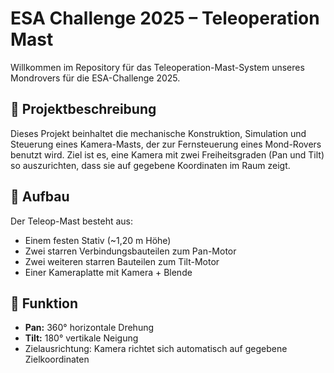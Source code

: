 # ESA Challenge 2025 – Teleoperation Mast

Willkommen im Repository für das Teleoperation-Mast-System unseres Mondrovers für die ESA-Challenge 2025.

## 📌 Projektbeschreibung

Dieses Projekt beinhaltet die mechanische Konstruktion, Simulation und Steuerung eines Kamera-Masts, der zur Fernsteuerung eines Mond-Rovers benutzt wird. Ziel ist es, eine Kamera mit zwei Freiheitsgraden (Pan und Tilt) so auszurichten, dass sie auf gegebene Koordinaten im Raum zeigt.

## 🧩 Aufbau

Der Teleop-Mast besteht aus:

- Einem festen Stativ (~1,20 m Höhe)
- Zwei starren Verbindungsbauteilen zum Pan-Motor
- Zwei weiteren starren Bauteilen zum Tilt-Motor
- Einer Kameraplatte mit Kamera + Blende

## 🎯 Funktion

- **Pan:** 360° horizontale Drehung
- **Tilt:** 180° vertikale Neigung
- Zielausrichtung: Kamera richtet sich automatisch auf gegebene Zielkoordinaten
